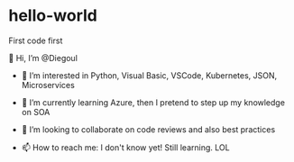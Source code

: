 # hello-world
First code first

👋 Hi, I’m @Diegoul

- 👀 I’m interested in Python, Visual Basic, VSCode, Kubernetes, JSON, Microservices

- 🌱 I’m currently learning Azure, then I pretend to step up my knowledge on SOA

- 💞️ I’m looking to collaborate on code reviews and also best practices 

- 📫 How to reach me: I don't know yet! Still learning. LOL

